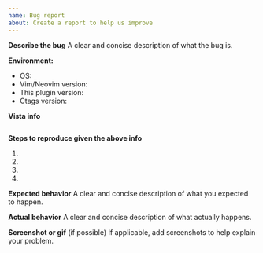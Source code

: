 ```yaml
---
name: Bug report
about: Create a report to help us improve
---
```


<!-- Hello, thanks for reporting a bug.
Please understand, that without clear explanations and useful info
the issue may be closed as unreproducible. Thanks. -->

**Describe the bug**
A clear and concise description of what the bug is.

**Environment:**
- OS: <!-- e.g. macOS, Ubuntu 18.04, Windows 10 -->
- Vim/Neovim version: <!-- first two lines of `:version` command output -->
- This plugin version: <!-- output of `git rev-parse origin/master` command -->
- Ctags version: <!-- output of `ctags --version` command -->

<!-- If this issue is related to ctags, please also provide the source file you run Vista on. -->

**Vista info**

<!-- Paste the output of :Vista info here, or try :Vista info+. -->

```
```

**Steps to reproduce given the above info**
<!-- short descriptions of actions, which lead towards the issue -->
1.
2.
3.
4.

**Expected behavior**
A clear and concise description of what you expected to happen.

**Actual behavior**
A clear and concise description of what actually happens.

**Screenshot or gif** (if possible)
If applicable, add screenshots to help explain your problem.

